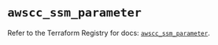 # `awscc_ssm_parameter`

Refer to the Terraform Registry for docs: [`awscc_ssm_parameter`](https://registry.terraform.io/providers/hashicorp/awscc/0.70.0/docs/resources/ssm_parameter).
